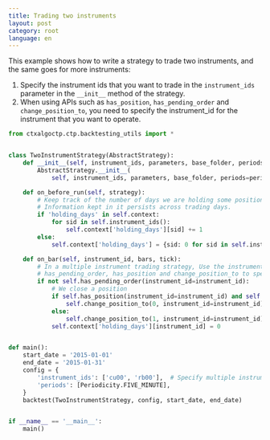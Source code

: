 ```yaml
---
title: Trading two instruments
layout: post
category: root
language: en
---
```


This example shows how to write a strategy to trade two instruments, and the same goes for more instruments:

 1. Specify the instrument ids that you want to trade in the `instrument_ids` parameter in the `__init__` method of the strategy.
 2. When using APIs such as `has_position`, `has_pending_order` and `change_position_to`, you need to specify the instrument_id for the instrument that you want to operate.


```python
from ctxalgoctp.ctp.backtesting_utils import *


class TwoInstrumentStrategy(AbstractStrategy):
    def __init__(self, instrument_ids, parameters, base_folder, periods=None, description=None, logger=None):
        AbstractStrategy.__init__(
            self, instrument_ids, parameters, base_folder, periods=periods, description=description, logger=logger)

    def on_before_run(self, strategy):
        # Keep track of the number of days we are holding some position using self.context.
        # Information kept in it persists across trading days.
        if 'holding_days' in self.context:
            for sid in self.instrument_ids():
                self.context['holding_days'][sid] += 1
        else:
            self.context['holding_days'] = {sid: 0 for sid in self.instrument_ids()}

    def on_bar(self, instrument_id, bars, tick):
        # In a multiple instrument trading strategy, Use the instrument_id parameter in APIs such as
        # has_pending_order, has_position and change_position_to to specify the instrument you want to operate.
        if not self.has_pending_order(instrument_id=instrument_id):
            # We close a position
            if self.has_position(instrument_id=instrument_id) and self.context['holding_days'][instrument_id] > 3:
                self.change_position_to(0, instrument_id=instrument_id)
            else:
                self.change_position_to(1, instrument_id=instrument_id)
            self.context['holding_days'][instrument_id] = 0


def main():
    start_date = '2015-01-01'
    end_date = '2015-01-31'
    config = {
        'instrument_ids': ['cu00', 'rb00'],  # Specify multiple instrument ids to trade.
        'periods': [Periodicity.FIVE_MINUTE],
    }
    backtest(TwoInstrumentStrategy, config, start_date, end_date)


if __name__ == '__main__':
    main()

```
